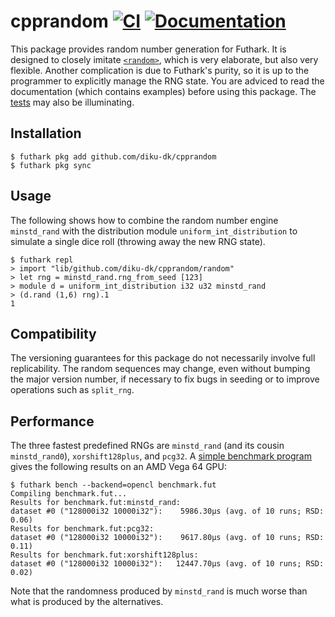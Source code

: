 # cpprandom [![CI](https://github.com/diku-dk/cpprandom/workflows/CI/badge.svg)](https://github.com/diku-dk/cpprandom/actions) [![Documentation](https://futhark-lang.org/pkgs/github.com/diku-dk/cpprandom/status.svg)](https://futhark-lang.org/pkgs/github.com/diku-dk/cpprandom/latest/)

This package provides random number generation for Futhark.  It is
designed to closely imitate
[`<random>`](http://www.cplusplus.com/reference/random/), which is
very elaborate, but also very flexible.  Another complication is due
to Futhark's purity, so it is up to the programmer to explicitly
manage the RNG state.  You are adviced to read the documentation
(which contains examples) before using this package.  The
[tests](lib/github.com/diku-dk/cpprandom/random_tests.fut) may also be
illuminating.

## Installation

```
$ futhark pkg add github.com/diku-dk/cpprandom
$ futhark pkg sync
```

## Usage

The following shows how to combine the random number engine
`minstd_rand` with the distribution module `uniform_int_distribution`
to simulate a single dice roll (throwing away the new RNG state).

```
$ futhark repl
> import "lib/github.com/diku-dk/cpprandom/random"
> let rng = minstd_rand.rng_from_seed [123]
> module d = uniform_int_distribution i32 u32 minstd_rand
> (d.rand (1,6) rng).1
1
```

## Compatibility

The versioning guarantees for this package do not necessarily involve
full replicability.  The random sequences may change, even without
bumping the major version number, if necessary to fix bugs in seeding
or to improve operations such as `split_rng`.

## Performance

The three fastest predefined RNGs are `minstd_rand` (and its cousin
`minstd_rand0`), `xorshift128plus`, and `pcg32`.  A [simple benchmark
program](benchmark.fut) gives the following results on an AMD Vega 64
GPU:

```
$ futhark bench --backend=opencl benchmark.fut
Compiling benchmark.fut...
Results for benchmark.fut:minstd_rand:
dataset #0 ("128000i32 10000i32"):    5986.30μs (avg. of 10 runs; RSD: 0.06)
Results for benchmark.fut:pcg32:
dataset #0 ("128000i32 10000i32"):    9617.80μs (avg. of 10 runs; RSD: 0.11)
Results for benchmark.fut:xorshift128plus:
dataset #0 ("128000i32 10000i32"):   12447.70μs (avg. of 10 runs; RSD: 0.02)
```

Note that the randomness produced by `minstd_rand` is much worse than
what is produced by the alternatives.

